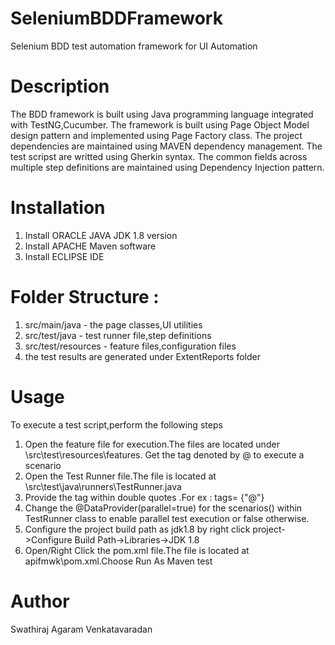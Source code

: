 # SeleniumBDDFramework
Selenium BDD test automation framework for UI Automation

# Description
The BDD framework is built using Java programming language integrated with TestNG,Cucumber.
The framework is built using Page Object Model design pattern and implemented using Page Factory class.
The project dependencies are maintained using MAVEN dependency management.
The test scripst are writted using Gherkin syntax.
The common fields across multiple step definitions are maintained using Dependency Injection pattern.

# Installation
1) Install ORACLE JAVA JDK 1.8 version
2) Install APACHE Maven software
3) Install ECLIPSE IDE

# Folder Structure :
1) src/main/java - the page classes,UI utilities
2) src/test/java - test runner file,step definitions
3) src/test/resources - feature files,configuration files
4) the test results are generated under ExtentReports folder
    
# Usage
 To execute a test script,perform the following steps
 1) Open the feature file for execution.The files are located under \\src\test\resources\features\. Get the tag denoted by @ to execute a scenario
 2) Open the Test Runner file.The file is located at \\src\test\java\runners\TestRunner.java
 3) Provide the tag within double quotes .For ex : tags= {"@<name>"}
 4) Change the @DataProvider(parallel=true) for the scenarios() within TestRunner class to enable parallel test execution or false otherwise.
 5) Configure the project build path as jdk1.8 by right click project->Configure Build Path->Libraries->JDK 1.8
 6) Open/Right Click the pom.xml file.The file is located at apifmwk\pom.xml.Choose Run As Maven test 

# Author
Swathiraj Agaram Venkatavaradan
